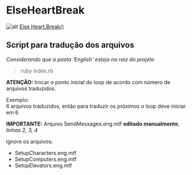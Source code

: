 # ElseHeartBreak

![alt](https://steamcdn-a.akamaihd.net/steam/apps/400110/header.jpg?t=1447377823)
[Else Heart.Break()](https://store.steampowered.com/app/400110/Else_HeartBreak/)

## Script para tradução dos arquivos

*Considerando  que a pasta 'English' esteja na raiz do projeto*
> ruby index.rb

**ATENÇÃO:** trocar o ponto inicial do loop de acordo com número de arquivos traduzidos.

Exemplo:  
6 arquivos traduzidos, então para traduzir os próximos o loop deve iniciar em 6

**IMPORTANTE:**
Arquivo SendMessages.eng.mtf **editado manualmente**, *linhas 2, 3, 4*  

ignore os arquivos:  
- SetupCharacters.eng.mtf
- SetupComputers.eng.mtf
- SetupElevators.eng.mtf
